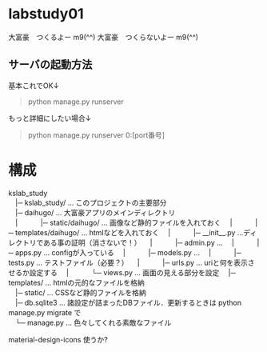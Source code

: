 # labstudy01
大富豪　つくるよー m9(^^)
大富豪　つくらないよー m9(^^)

## サーバの起動方法
基本これでOK↓
> python manage.py runserver

もっと詳細にしたい場合↓
> python manage.py runserver 0:[port番号]

# 構成
kslab_study  
  &emsp;|─ kslab_study/ ... このプロジェクトの主要部分  
  &emsp;|─ daihugo/     ... 大富豪アプリのメインディレクトリ  
    &emsp;| &emsp;&emsp;&emsp;|─ static/daihugo/ ... 画像など静的ファイルを入れておく
    &emsp;| &emsp;&emsp;&emsp;|─ templates/daihugo/ ... htmlなどを入れておく
    &emsp;| &emsp;&emsp;&emsp;|─ \_\_init\_\_.py ...ディレクトリである事の証明（消さないで！）
    &emsp;| &emsp;&emsp;&emsp;|─ admin.py ... 
    &emsp;| &emsp;&emsp;&emsp;|─ apps.py ... configが入っている
    &emsp;| &emsp;&emsp;&emsp;|─ models.py ... 
    &emsp;| &emsp;&emsp;&emsp;|─ tests.py ... テストファイル（必要？）
    &emsp;| &emsp;&emsp;&emsp;|─ urls.py  ... uriと何を表示させるか設定する
    &emsp;| &emsp;&emsp;&emsp;└─ views.py ... 画面の見える部分を設定
  &emsp;|─ templates/   ... htmlの元的なファイルを格納  
  &emsp;|─ static/      ... CSSなど静的ファイルを格納  
  &emsp;|─ db.sqlite3   ... 諸設定が詰まったDBファイル．更新するときは python manage.py migrate で  
  &emsp;└─ manage.py  ... 色々してくれる素敵なファイル  


material-design-icons 使うか?
